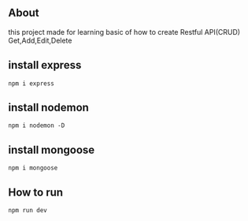 ## About
this project made for learning basic of how to create Restful API(CRUD) Get,Add,Edit,Delete
## install express
```npm i express```
## install nodemon
```npm i nodemon -D```
## install mongoose
```npm i mongoose```
## How to run
```npm run dev```
